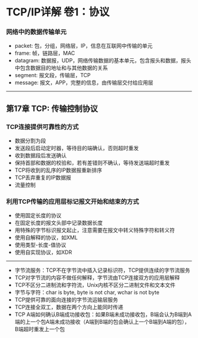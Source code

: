 # TCP/IP详解 卷1：协议
### 网络中的数据传输单元
- packet: 包，分组，网络层，IP，信息在互联网中传输的单元
- frame: 帧，链路层，MAC
- datagram: 数据报，UDP，网络传输数据的基本单元，包含报头和数据，报头中包含数据目的地址和与其他数据的关系
- segment: 报文段，传输层，TCP
- message: 报文，APP，完整的信息，由传输层交付给应用层
---
## 第17章 TCP: 传输控制协议
### TCP连接提供可靠性的方式
- 数据分割为段
- 发送段后启动定时器，等待目的端确认，否则超时重发
- 收到数据段后发送确认
- 保持首部和数据的校验和，若有差错则不确认，等待发送端超时重发
- TCP将收到的乱序的IP数据报重新排序
- TCP丢弃重复的IP数据报
- 流量控制
### 利用TCP传输的应用层标记报文开始和结束的方式
- 使用固定长度的协议
- 在固定长度的报文头部中记录数据长度
- 用特殊的字节标识报文起止，注意需要在报文中转义特殊字符和转义符
- 使用自解释的协议，如XML
- 使用类型-长度-值协议
- 使用自实现协议，如XDR
---
- 字节流服务：TCP不在字节流中插入记录标识符，TCP提供连续的字节流服务
- TCP对字节流的内容不做任何解释，字节流由TCP连接双方的应用层解释
- TCP不区分二进制流和字符流，Unix内核不区分二进制文件和文本文件
- 字节与字符：char is byte, byte is not char, wchar is not byte
- TCP提供可靠的面向连接的字节流运输层服务
- TCP连接全双工，数据在两个方向上能同时传递
- TCP A端如何确认B端成功接收包：如果B端未成功接收包，B端会认为B端到A端的上一个包A端未成功接收（A端到B端的包会确认上一个B端到A端的包），B端超时重发上一个包